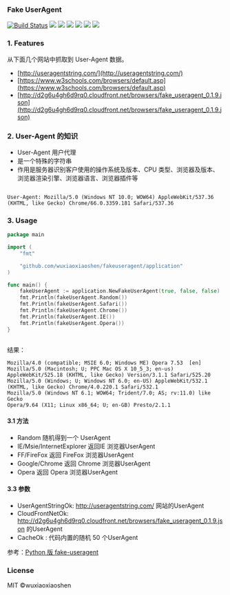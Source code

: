 ### Fake UserAgent

[![Build Status](https://travis-ci.com/wuxiaoxiaoshen/fakeuseragent.svg?branch=master)](https://travis-ci.com/wuxiaoxiaoshen/fakeuseragent)
![](https://img.shields.io/badge/fakeuseragent-v1.0.0-519dd9.svg)
![](https://img.shields.io/badge/language-golang-orange.svg)
[![](https://img.shields.io/badge/weibo-@谢小小路-red.svg)](https://weibo.com/1948244870/profile?topnav=1&wvr=6)
[![](https://img.shields.io/badge/jianshu-@谢小路-F59581.svg)](https://www.jianshu.com/u/58f0817209aa)
[![](https://img.shields.io/badge/zhihu-@谢伟-F59581.svg)](https://www.zhihu.com/people/wu-xiao-shen-16/activities)
[![](https://img.shields.io/badge/Bilibili-@Wuxiaoshen-F59581.svg)](https://space.bilibili.com/10056291)



### 1. Features

从下面几个网站中抓取到 User-Agent 数据。

- [http://useragentstring.com/](http://useragentstring.com/)
- [https://www.w3schools.com/browsers/default.asp](https://www.w3schools.com/browsers/default.asp)
- [http://d2g6u4gh6d9rq0.cloudfront.net/browsers/fake_useragent_0.1.9.json](http://d2g6u4gh6d9rq0.cloudfront.net/browsers/fake_useragent_0.1.9.json)


### 2. User-Agent 的知识

- User-Agent 用户代理
- 是一个特殊的字符串
- 作用是服务器识别客户使用的操作系统及版本、CPU 类型、浏览器及版本、浏览器渲染引擎、浏览器语言、浏览器插件等

```text

User-Agent: Mozilla/5.0 (Windows NT 10.0; WOW64) AppleWebKit/537.36 (KHTML, like Gecko) Chrome/66.0.3359.181 Safari/537.36
```


### 3. Usage

```go
package main

import (
	"fmt"

	"github.com/wuxiaoxiaoshen/fakeuseragent/application"
)

func main() {
	fakeUserAgent := application.NewFakeUserAgent(true, false, false)
	fmt.Println(fakeUserAgent.Random())
	fmt.Println(fakeUserAgent.Safari())
	fmt.Println(fakeUserAgent.Chrome())
	fmt.Println(fakeUserAgent.IE())
	fmt.Println(fakeUserAgent.Opera())
}



```

结果：

```text
Mozilla/4.0 (compatible; MSIE 6.0; Windows ME) Opera 7.53  [en]
Mozilla/5.0 (Macintosh; U; PPC Mac OS X 10_5_3; en-us) AppleWebKit/525.18 (KHTML, like Gecko) Version/3.1.1 Safari/525.20
Mozilla/5.0 (Windows; U; Windows NT 6.0; en-US) AppleWebKit/532.1 (KHTML, like Gecko) Chrome/4.0.220.1 Safari/532.1
Mozilla/5.0 (Windows NT 6.1; WOW64; Trident/7.0; AS; rv:11.0) like Gecko
Opera/9.64 (X11; Linux x86_64; U; en-GB) Presto/2.1.1

```

#### 3.1 方法

- Random 随机得到一个 UserAgent
- IE/Msie/InternetExplorer 返回IE 浏览器UserAgent
- FF/FireFox 返回 FireFox 浏览器UserAgent
- Google/Chrome 返回 Chrome 浏览器UserAgent
- Opera 返回 Opera 浏览器UserAgent

#### 3.3 参数

- UserAgentStringOk: http://useragentstring.com/ 网站的UserAgent
- CloudFrontNetOk: http://d2g6u4gh6d9rq0.cloudfront.net/browsers/fake_useragent_0.1.9.json 的UserAgent
- CacheOk : 代码内置的随机 50 个UserAgent


参考：[Python 版 fake-useragent](https://github.com/hellysmile/fake-useragent)

### License
MIT ©wuxiaoxiaoshen

